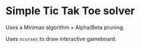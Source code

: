 # Simple Tic Tak Toe solver
Uses a Minimax algorithm + Alpha/Beta pruning.

Uses `ncurses` to draw interactive gameboard.
